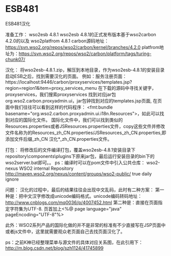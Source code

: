 # ESB481
ESB481汉化

准备工作：
wso2esb 4.8.1
wso2esb 4.8.1的正式发布版本基于wso2carbon 4.2.0的以及 wso2platfrom 4.8.1 
carbon源码地址：https://svn.wso2.org/repos/wso2/carbon/kernel/branches/4.2.0
platfrom地址为：https://svn.wso2.org/repos/wso2/carbon/platform/tags/turing-chunk07/

汉化：
将wso2esb-4.8.1.zip，解压到本地目录，作为wso2esb-4.8.1的安装目录
启动ESB之后，找到需要汉化的页面。
例如：服务注册页面：https://localhost:9446/carbon/proxyservices/templates.jsp?region=region1&item=proxy_services_menu
在下载的源码中寻找关键字，proxyservices，我们搜索proxyservices 找到对应jar包org.wso2.carbon.proxyadmin.ui，jar包钟找到对应的templates.jsp页面,
在页面中我们往往可以看到这样的代码程序： <fmt:bundle basename="org.wso2.carbon.proxyadmin.ui.i18n.Resources">，如此可以找到对应的国际化文件。
国际化文件中，我们可以找到类似的Resources.properties或者JSResources.properties文件，copy这些文件并修改文件名称为的Resources_zh_CN.properties/JSResources_zh_CN.properties,即添加文件后缀_zh_CN
汉化*_zh_CN.properties文件。

打包：
将修改后的文件编译打包，覆盖wso2esb-4.8.1安装目录下repository\components\plugins下原来jar包，最后运行安装目录的bin下的wso2server.bat即可。。
ps：编译时可以在pom文件中引入公共仓库：
	 <repositories>
        <repository>
            <id>wso2-nexus</id>
            <name>WSO2 internal Repository</name>
            <url>http://maven.wso2.org/nexus/content/groups/wso2-public/</url>
            <releases>
                <enabled>true</enabled>
                <updatePolicy>daily</updatePolicy>
                <checksumPolicy>ignore</checksumPolicy>
            </releases>
        </repository>
    </repositories>


问题：
汉化的过程中，最后的结果往往会出现中文乱码，此时有二种方案：
第一种是：把中文汉字修改成unicode编码格式。unicode编码转码地址：http://www.cnblogs.com/mq0036/p/4007452.html
第二种是：直接在页面指定字符集为UTF-8. 页首加上<%@ page language="java" pageEncoding="UTF-8"%>
<!DOCTYPE html PUBLIC "-//W3C//DTD HTML 4.01 Transitional//EN" "http://www.w3.org/TR/html4/loose.dtd">
此外：WSO2系列产品的国际化做的并不是非常的标准有不少直接写在JSP页面中或者js文件中，这里就需要观众老页面自己去找页面汉化了。

ps：之前K神已经整理菜单与源文件的具体对应关系图，在此引用下：http://m.blog.csdn.net/blog/szh1124/41745899

